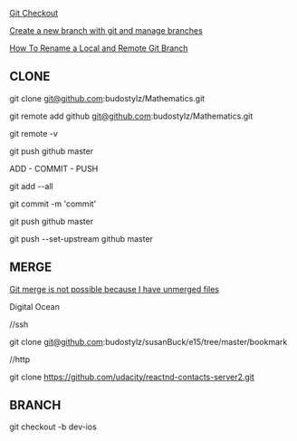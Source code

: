 [Git Checkout](https://www.atlassian.com/git/tutorials/using-branches/git-checkout)

[Create a new branch with git and manage branches](https://github.com/Kunena/Kunena-Forum/wiki/Create-a-new-branch-with-git-and-manage-branches)

[How To Rename a Local and Remote Git Branch](https://linuxize.com/post/how-to-rename-local-and-remote-git-branch/)


CLONE
-------
git clone git@github.com:budostylz/Mathematics.git

git remote add github git@github.com:budostylz/Mathematics.git

git remote -v

git push github master

ADD - COMMIT - PUSH

git add --all

git commit -m 'commit'

git push github master

git push --set-upstream github master

MERGE
--------
[Git merge is not possible because I have unmerged files](https://stackoverflow.com/questions/36086202/git-merge-is-not-possible-because-i-have-unmerged-files)

Digital Ocean

//ssh

git clone git@github.com:budostylz/susanBuck/e15/tree/master/bookmark

//http

git clone https://github.com/udacity/reactnd-contacts-server2.git 

BRANCH
--------
git checkout -b dev-ios
